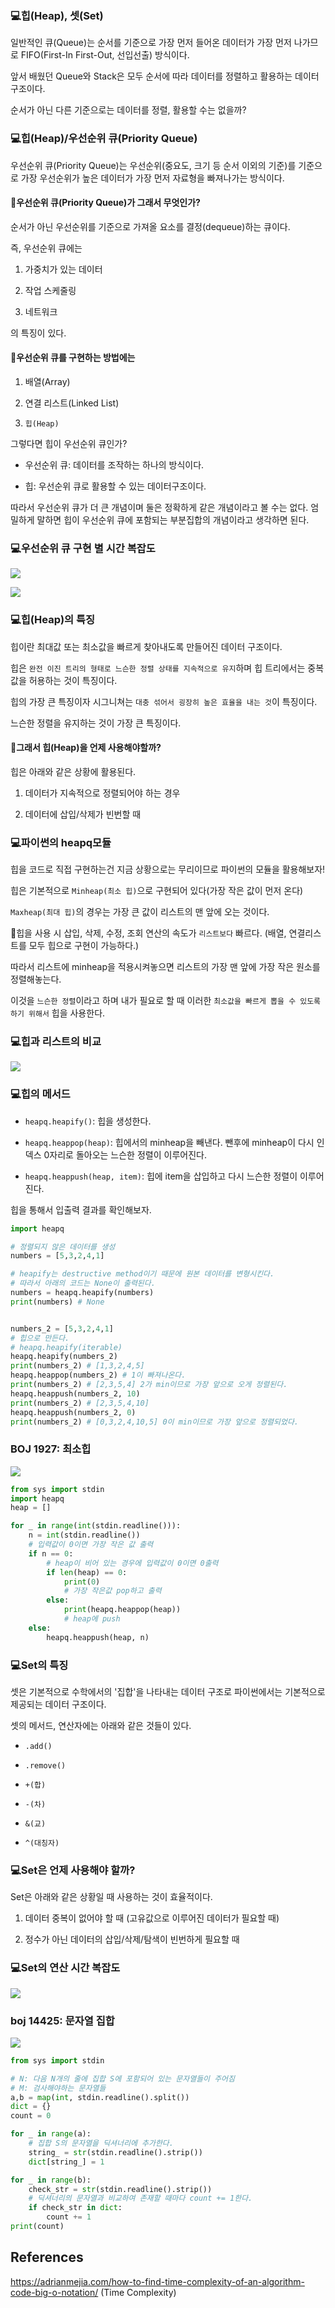 ### 💻힙(Heap), 셋(Set)

일반적인 큐(Queue)는 순서를 기준으로 가장 먼저 들어온 데이터가 가장 먼저 나가므로 FIFO(First-In First-Out, 선입선출) 방식이다.

앞서 배웠던 Queue와 Stack은 모두 순서에 따라 데이터를 정렬하고 활용하는 데이터구조이다.

순서가 아닌 다른 기준으로는 데이터를 정렬, 활용할 수는 없을까?

### 💻힙(Heap)/우선순위 큐(Priority Queue)

우선순위 큐(Priority Queue)는 우선순위(중요도, 크기 등 순서 이외의 기준)를 기준으로 가장 우선순위가 높은 데이터가 가장 먼저 자료형을 빠져나가는 방식이다.

#### 🌟우선순위 큐(Priority Queue)가 그래서 무엇인가?

순서가 아닌 우선순위를 기준으로 가져올 요소를 결정(dequeue)하는 큐이다.

즉, 우선순위 큐에는

1. 가중치가 있는 데이터

2. 작업 스케줄링

3. 네트워크

의 특징이 있다.

#### 🌟우선순위 큐를 구현하는 방법에는

1. 배열(Array)

2. 연결 리스트(Linked List)

3. `힙(Heap)`

그렇다면 힙이 우선순위 큐인가?

- 우선순위 큐: 데이터를 조작하는 하나의 방식이다.

- 힙: 우선순위 큐로 활용할 수 있는 데이터구조이다.

따라서 우선순위 큐가 더 큰 개념이며 둘은 정확하게 같은 개념이라고 볼 수는 없다. 엄밀하게 말하면 힙이 우선순위 큐에 포함되는 부분집합의 개념이라고 생각하면 된다.

### 💻우선순위 큐 구현 별 시간 복잡도

![](220802_Algorithm.assets/2022-08-02%20225141.png)

![](220802_Algorithm.assets/time-complexity-examples.png)

### 💻힙(Heap)의 특징

힙이란 최대값 또는 최소값을 빠르게 찾아내도록 만들어진 데이터 구조이다.

힙은 `완전 이진 트리의 형태로 느슨한 정렬 상태를 지속적으로 유지`하며 힙 트리에서는 중복값을 허용하는 것이 특징이다.

힙의 가장 큰 특징이자 시그니쳐는 `대충 섞어서 굉장히 높은 효율을 내는 것`이 특징이다.

느슨한 정렬을 유지하는 것이 가장 큰 특징이다.

#### 🌟그래서 힙(Heap)을 언제 사용해야할까?

힙은 아래와 같은 상황에 활용된다.

1. 데이터가 지속적으로 정렬되어야 하는 경우

2. 데이터에 삽입/삭제가 빈번할 때

### 💻파이썬의 heapq모듈

힙을 코드로 직접 구현하는건 지금 상황으로는 무리이므로 파이썬의 모듈을 활용해보자!

힙은 기본적으로 `Minheap(최소 힙)`으로 구현되어 있다(가장 작은 값이 먼저 온다)

`Maxheap(최대 힙)`의 경우는 가장 큰 값이 리스트의 맨 앞에 오는 것이다.

🍯힙을 사용 시 삽입, 삭제, 수정, 조회 연산의 속도가 `리스트보다` 빠르다.
(배열, 연결리스트를 모두 힙으로 구현이 가능하다.)

따라서 리스트에 minheap을 적용시켜놓으면 리스트의 가장 맨 앞에 가장 작은 원소를 정렬해놓는다.

이것을 `느슨한 정렬`이라고 하며 내가 필요로 할 때 이러한 `최소값을 빠르게 뽑을 수 있도록 하기 위해서` 힙을 사용한다.

### 💻힙과 리스트의 비교

![](220802_Algorithm.assets/2022-08-02%202251411.png)

### 💻힙의 메서드

- `heapq.heapify()`: 힙을 생성한다.

- `heapq.heappop(heap)`: 힙에서의 minheap을 빼낸다. 뺀후에 minheap이 다시 인덱스 0자리로 돌아오는 느슨한 정렬이 이루어진다.

- `heapq.heappush(heap, item)`: 힙에 item을 삽입하고 다시 느슨한 정렬이 이루어진다.

힙을 통해서 입출력 결과를 확인해보자.

```python
import heapq

# 정렬되지 않은 데이터를 생성
numbers = [5,3,2,4,1]

# heapify는 destructive method이기 때문에 원본 데이터를 변형시킨다.
# 따라서 아래의 코드는 None이 출력된다.
numbers = heapq.heapify(numbers)
print(numbers) # None


numbers_2 = [5,3,2,4,1]
# 힙으로 만든다.
# heapq.heapify(iterable)
heapq.heapify(numbers_2)
print(numbers_2) # [1,3,2,4,5]
heapq.heappop(numbers_2) # 1이 빠져나온다.
print(numbers_2) # [2,3,5,4] 2가 min이므로 가장 앞으로 오게 정렬된다.
heapq.heappush(numbers_2, 10)
print(numbers_2) # [2,3,5,4,10]
heapq.heappush(numbers_2, 0)
print(numbers_2) # [0,3,2,4,10,5] 0이 min이므로 가장 앞으로 정렬되었다.

```

### BOJ 1927: 최소힙

![](220802_Algorithm.assets/2022-08-02%20112737.png)

```python
from sys import stdin
import heapq
heap = []

for _ in range(int(stdin.readline())):
    n = int(stdin.readline())
    # 입력값이 0이면 가장 작은 값 출력
    if n == 0:
        # heap이 비어 있는 경우에 입력값이 0이면 0출력
        if len(heap) == 0:
            print(0)
            # 가장 작은값 pop하고 출력
        else:
            print(heapq.heappop(heap))
            # heap에 push
    else:
        heapq.heappush(heap, n)
```

### 💻Set의 특징

셋은 기본적으로 수학에서의 '집합'을 나타내는 데이터 구조로 파이썬에서는 기본적으로 제공되는 데이터 구조이다.

셋의 메서드, 연산자에는 아래와 같은 것들이 있다.

- `.add()`

- `.remove()`

- `+(합)`

- `-(차)`

- `&(교)`

- `^(대칭자)`

### 💻Set은 언제 사용해야 할까?

Set은 아래와 같은 상황일 때 사용하는 것이 효율적이다.

1. 데이터 중복이 없어야 할 때 (고유값으로 이루어진 데이터가 필요할 때)

2. 정수가 아닌 데이터의 삽입/삭제/탐색이 빈번하게 필요할 때

### 💻Set의 연산 시간 복잡도

![](220802_Algorithm.assets/2022-08-02%202252537.png)

### boj 14425: 문자열 집합

![](220802_Algorithm.assets/125125.png)

```python
from sys import stdin

# N: 다음 N개의 줄에 집합 S에 포함되어 있는 문자열들이 주어짐
# M: 검사해야하는 문자열들
a,b = map(int, stdin.readline().split())
dict = {}
count = 0

for _ in range(a):
    # 집합 S의 문자열을 딕셔너리에 추가한다.
    string_ = str(stdin.readline().strip())
    dict[string_] = 1

for _ in range(b):
    check_str = str(stdin.readline().strip())
    # 딕셔너리의 문자열과 비교하여 존재할 때마다 count += 1한다.
    if check_str in dict:
        count += 1
print(count)
```

## References

https://adrianmejia.com/how-to-find-time-complexity-of-an-algorithm-code-big-o-notation/ (Time Complexity)
